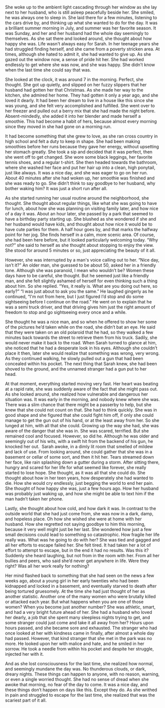 She woke up to the ambient light cascading through her window as she lay next to her husband, who is still asleep peacefully beside her. She smiled, he was always one to sleep in. She laid there for a few minutes, listening to the cars drive by, and thinking up what she wanted to do for the day. It was a brilliant summer morning in July, and summer was her favorite season. It was Sunday, and her and her husband had the whole day seemingly to themselves. As she sat there and looked around, she thought about how happy she was. Life wasn't always easy for Sarah. In her teenage years she had struggled finding herself, and she came from a poverty stricken area. At times, although she hated to admit it, she had wanted to give up. As she gazed out the window now, a sense of pride hit her. She had worked endlessly to get where she was now, and she was happy. She didn’t know when the last time she could say that was. 

She looked at the clock, it was around 7 in the morning. Perfect, she thought. She got up quietly, and slipped on her fuzzy slippers that her husband had gotten her that Christmas. As she made her way to the kitchen, she admired her home. They had gotten it only a year ago, and she loved it dearly. It had been her dream to live in a house like this since she was young, and she felt very accomplished and fulfilled. She went over to her freezer and pulled out a berry mix that she had made the night before. Absent-mindedly, she added it into her blender and made herself a smoothie. This had become a habit of hers, because almost every morning since they moved in she had gone on a morning run. 

It had become something that she grew to love, as she ran cross country in high school and felt a duty to keep in shape. She had been making smoothies before her runs because they gave her energy, without upsetting her stomach greatly. She took a sip and decided that it was perfect, then she went off to get changed. She wore some black leggings, her favorite tennis shoes, and a regular t-shirt. She then headed towards the bathroom, where she washed her face and put her hair up into a clean, high ponytail, just like always. It was a nice day, and she was eager to go on her run. About 40 minutes after she had woken up, her smoothie was finished and she was ready to go. She didn’t think to say goodbye to her husband, why bother waking him? It was just a short run after all. 

As she started running her usual routine around the neighborhood, she thought. She thought about regular things, like what she was going to have for lunch, about how she was planning on visiting family later, and how nice of a day it was. About an hour later, she passed by a park that seemed to have a birthday party starting up. She blushed as she wondered if she and her husband would have kids, and thought about how nice it would be to have cute parties for them. A half hour goes by, and that marks the halfway point for her jog. She finds herself in a calm, more scenic area. Of course, she had been here before, but it looked particularly welcoming today. “Why not?” she said to herself as she thought about stopping to enjoy the view. She stood for around 5 minutes or so, just appreciating the beauty of it all. 

However, she was interrupted by a man's voice calling out to her. “Nice day, isn’t it?” An older man, she guessed to be about 50, asked her in a friendly tone. Although she was paranoid, I mean who wouldn’t be? Women these days have to be careful, she thought. But he seemed just like a friendly man, and she felt slightly ashamed of herself for even thinking such a thing about him. So she replied. “Yes, it really is. What are you doing out here, so early?” “I was just about to ask you the same.” He laughed gingerly as he continued, “I'm not from here, but I just figured I’d stop and do some sightseeing before I continue on the road.” He went on to explain that he was a semi truck driver, and that driving gives him just the right amount of freedom to stop and go sightseeing every once and a while. 

She thought he was a nice man, and so when he offered to show her some of the pictures he’d taken while on the road, she didn’t bat an eye. He said that they were taken on an old polaroid that he had, so they walked a few minutes back towards the street to retrieve them from his truck. Sadily, she would never make it back to the road. When Sarah turned to glance at him, she noticed that he had a desperate look in his eyes. Although she couldn’t place it then, later she would realize that something was wrong, very wrong. As they continued walking, he slowly pulled out a gun that had been concealed within his pocket. The next thing that Sarah knew, she had been shoved to the ground, and the unnamed stranger had a gun put to her head. 

At that moment, everything started moving very fast. Her heart was beating at a rapid rate, she was suddenly aware of the fact that she might pass out. As she looked around, she realized how vulnerable and dangerous her situation was. It was early in the morning, and nobody knew where she was. There was a slim chance that there might be a passerby to help, but she knew that she could not count on that. She had to think quickly. She was in good shape and she figured that she could fight him off, if only she could manage to get the gun out of his hand, or at the least away from her. So she lunged at him, with all that she could. Growing up the way she had, she was aware of the danger that she was in. She was scared, terrified. But she remained cool and focused. However, so did he. Although he was older and seemingly out of his wits, with a swift hit from the backend of his gun, he knocked her out. 
Sarah awoke, in a dimly lit room that smelled of mildew and lack of use. From looking around, she could gather that she was in a basement or cellar of some sort, and then it hit her. Tears streamed down her face, like rain splashing down a gutter during a storm. After sitting there, hungry and scared for her life for what seemed like forever, she really started to lose hope. She thought, as it was all that she could do. She thought about how in her teen years, how desperately she had wanted to die. How she would cry endlessly, just begging the world to end her pain. She thought of how happy she was, just a few hours ago. How her husband was probably just waking up, and how she might be able to text him if the man hadn’t taken her phone. 

Lastly, she thought about how cold, and how dark it was. In contrast to the outside world that she had just come from, she was now in a dark, damp, and hopeless place. Oh how she wished she were at home with her husband. How she regretted not saying goodbye to him this morning, because it very well might just be her last. She wondered how just a few small decisions could lead to something so catastrophic. How fragile her life really was. What was he going to do with her? She was tied and gagged and all her efforts to escape failed her. She felt tired. It had taken her a lot of effort to attempt to escape, but in the end it had no results. Was this it? Suddenly she heard laughing, but not from in the room with her. From all her bullies and peers, who said she’d never get anywhere in life. Were they right? Was all her work really for nothing? 

Her mind flashed back to something that she had seen on the news a few weeks ago, about a young girl in her early twenties who had been kidnapped and locked in a basement, and eventually starved to death after being tortured gruesomely. At the time she had just thought of her as another statistic. Another one of the many women who were brutally killed or attacked each year. But what happens when you are one of those women? When you become just another number? She was athletic, smart, and had a very bright future ahead of her. She had a husband who loved her dearly, a job that she spent many sleepless nights trying to get, and some stranger could just come and take it all away from her? Hours upon hours passed, and she became sore and exhausted. The stranger who had once looked at her with kindness came in finally, after almost a whole day had passed. However, that kind stranger that she met in the park was no more. He looked upon her with malice and hate, and he smiled in her sorrow. He took a needle from within his pocket and despite her struggle, injected her with it. 

And as she lost consciousness for the last time, she realized how normal, and seemingly mundane the day was. No thunderous clouds, or dark, dreary nights. These things can happen to anyone, with no reason, warning, or even a single worried thought. She had no sense of dread when she awoke that morning, no fear of the day to come. It was a nice day, and these things don’t happen on days like this. Except they do. As she writhed in pain and struggled to escape for the last time, she realized that was the scariest part of it all.